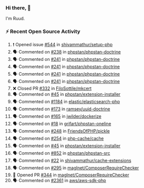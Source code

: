 ### Hi there, 👋

I'm Ruud.
 
### :zap: Recent Open Source Activity

<!--START_SECTION:activity-->
1. ❗️ Opened issue [#544](https://github.com/shivammathur/setup-php/issues/544) in [shivammathur/setup-php](https://github.com/shivammathur/setup-php)
2. 🗣 Commented on [#238](https://github.com/phpstan/phpstan-doctrine/issues/238) in [phpstan/phpstan-doctrine](https://github.com/phpstan/phpstan-doctrine)
3. 🗣 Commented on [#241](https://github.com/phpstan/phpstan-doctrine/issues/241) in [phpstan/phpstan-doctrine](https://github.com/phpstan/phpstan-doctrine)
4. 🗣 Commented on [#241](https://github.com/phpstan/phpstan-doctrine/issues/241) in [phpstan/phpstan-doctrine](https://github.com/phpstan/phpstan-doctrine)
5. 🗣 Commented on [#241](https://github.com/phpstan/phpstan-doctrine/issues/241) in [phpstan/phpstan-doctrine](https://github.com/phpstan/phpstan-doctrine)
6. 🗣 Commented on [#241](https://github.com/phpstan/phpstan-doctrine/issues/241) in [phpstan/phpstan-doctrine](https://github.com/phpstan/phpstan-doctrine)
7. ❌ Closed PR [#332](https://github.com/FiloSottile/mkcert/pull/332) in [FiloSottile/mkcert](https://github.com/FiloSottile/mkcert)
8. 🗣 Commented on [#45](https://github.com/phpstan/extension-installer/issues/45) in [phpstan/extension-installer](https://github.com/phpstan/extension-installer)
9. 🗣 Commented on [#1184](https://github.com/elastic/elasticsearch-php/issues/1184) in [elastic/elasticsearch-php](https://github.com/elastic/elasticsearch-php)
10. 🗣 Commented on [#173](https://github.com/ramsey/uuid-doctrine/issues/173) in [ramsey/uuid-doctrine](https://github.com/ramsey/uuid-doctrine)
11. 🗣 Commented on [#165](https://github.com/jwilder/dockerize/issues/165) in [jwilder/dockerize](https://github.com/jwilder/dockerize)
12. 🗣 Commented on [#18](https://github.com/grifart/phpstan-oneline/issues/18) in [grifart/phpstan-oneline](https://github.com/grifart/phpstan-oneline)
13. 🗣 Commented on [#248](https://github.com/FriendsOfPHP/pickle/issues/248) in [FriendsOfPHP/pickle](https://github.com/FriendsOfPHP/pickle)
14. 🗣 Commented on [#254](https://github.com/php-cache/cache/issues/254) in [php-cache/cache](https://github.com/php-cache/cache)
15. 🗣 Commented on [#45](https://github.com/phpstan/extension-installer/issues/45) in [phpstan/extension-installer](https://github.com/phpstan/extension-installer)
16. 🗣 Commented on [#852](https://github.com/phpstan/phpstan-src/issues/852) in [phpstan/phpstan-src](https://github.com/phpstan/phpstan-src)
17. 🗣 Commented on [#22](https://github.com/shivammathur/cache-extensions/issues/22) in [shivammathur/cache-extensions](https://github.com/shivammathur/cache-extensions)
18. 🗣 Commented on [#295](https://github.com/maglnet/ComposerRequireChecker/issues/295) in [maglnet/ComposerRequireChecker](https://github.com/maglnet/ComposerRequireChecker)
19. 💪 Opened PR [#344](https://github.com/maglnet/ComposerRequireChecker/pull/344) in [maglnet/ComposerRequireChecker](https://github.com/maglnet/ComposerRequireChecker)
20. 🗣 Commented on [#2361](https://github.com/aws/aws-sdk-php/issues/2361) in [aws/aws-sdk-php](https://github.com/aws/aws-sdk-php)
<!--END_SECTION:activity-->
